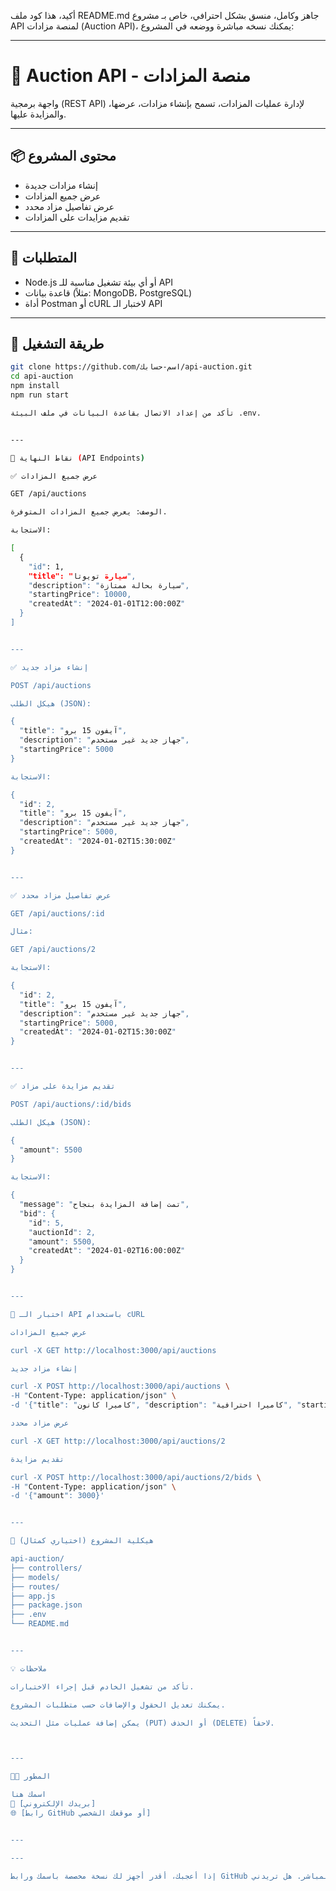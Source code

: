 أكيد، هذا كود ملف README.md جاهز وكامل، منسق بشكل احترافي، خاص بـ مشروع API لمنصة مزادات (Auction API)، يمكنك نسخه مباشرة ووضعه في المشروع:


---

# 🎯 Auction API - منصة المزادات

واجهة برمجية (REST API) لإدارة عمليات المزادات، تسمح بإنشاء مزادات، عرضها، والمزايدة عليها.

---

## 📦 محتوى المشروع

- إنشاء مزادات جديدة
- عرض جميع المزادات
- عرض تفاصيل مزاد محدد
- تقديم مزايدات على المزادات

---

## 🚀 المتطلبات

- Node.js أو أي بيئة تشغيل مناسبة للـ API
- قاعدة بيانات (مثلاً: MongoDB، PostgreSQL)
- أداة Postman أو cURL لاختبار الـ API

---

## 🔧 طريقة التشغيل

```bash
git clone https://github.com/اسم-حسابك/api-auction.git
cd api-auction
npm install
npm run start

تأكد من إعداد الاتصال بقاعدة البيانات في ملف البيئة .env.


---

📡 نقاط النهاية (API Endpoints)

✅ عرض جميع المزادات

GET /api/auctions

الوصف: يعرض جميع المزادات المتوفرة.

الاستجابة:

[
  {
    "id": 1,
    "title": "سيارة تويوتا",
    "description": "سيارة بحالة ممتازة",
    "startingPrice": 10000,
    "createdAt": "2024-01-01T12:00:00Z"
  }
]


---

✅ إنشاء مزاد جديد

POST /api/auctions

هيكل الطلب (JSON):

{
  "title": "آيفون 15 برو",
  "description": "جهاز جديد غير مستخدم",
  "startingPrice": 5000
}

الاستجابة:

{
  "id": 2,
  "title": "آيفون 15 برو",
  "description": "جهاز جديد غير مستخدم",
  "startingPrice": 5000,
  "createdAt": "2024-01-02T15:30:00Z"
}


---

✅ عرض تفاصيل مزاد محدد

GET /api/auctions/:id

مثال:

GET /api/auctions/2

الاستجابة:

{
  "id": 2,
  "title": "آيفون 15 برو",
  "description": "جهاز جديد غير مستخدم",
  "startingPrice": 5000,
  "createdAt": "2024-01-02T15:30:00Z"
}


---

✅ تقديم مزايدة على مزاد

POST /api/auctions/:id/bids

هيكل الطلب (JSON):

{
  "amount": 5500
}

الاستجابة:

{
  "message": "تمت إضافة المزايدة بنجاح",
  "bid": {
    "id": 5,
    "auctionId": 2,
    "amount": 5500,
    "createdAt": "2024-01-02T16:00:00Z"
  }
}


---

🧪 اختبار الـ API باستخدام cURL

عرض جميع المزادات

curl -X GET http://localhost:3000/api/auctions

إنشاء مزاد جديد

curl -X POST http://localhost:3000/api/auctions \
-H "Content-Type: application/json" \
-d '{"title": "كاميرا كانون", "description": "كاميرا احترافية", "startingPrice": 2500}'

عرض مزاد محدد

curl -X GET http://localhost:3000/api/auctions/2

تقديم مزايدة

curl -X POST http://localhost:3000/api/auctions/2/bids \
-H "Content-Type: application/json" \
-d '{"amount": 3000}'


---

📁 هيكلية المشروع (اختياري كمثال)

api-auction/
├── controllers/
├── models/
├── routes/
├── app.js
├── package.json
├── .env
└── README.md


---

💡 ملاحظات

تأكد من تشغيل الخادم قبل إجراء الاختبارات.

يمكنك تعديل الحقول والإضافات حسب متطلبات المشروع.

يمكن إضافة عمليات مثل التحديث (PUT) أو الحذف (DELETE) لاحقاً.



---

👨‍💻 المطور

اسمك هنا
📧 [بريدك الإلكتروني]
🌐 [رابط GitHub أو موقعك الشخصي]


---

---

إذا أعجبك، أقدر أجهز لك نسخة مخصصة باسمك ورابط GitHub جاهزة للنسخ المباشر. هل تريدني

